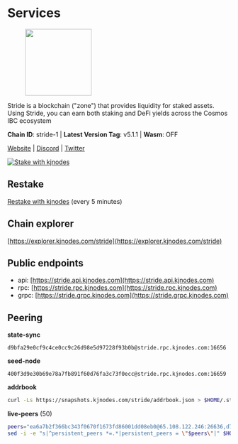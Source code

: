# Services

<figure><img src="https://raw.githubusercontent.com/kj89/testnet_manuals/main/pingpub/logos/stride.png" width="150" alt=""><figcaption></figcaption></figure>

Stride is a blockchain ("zone") that provides liquidity for staked assets.  Using Stride, you can earn both staking and DeFi yields across the Cosmos IBC ecosystem

**Chain ID**: stride-1 | **Latest Version Tag**: v5.1.1 | **Wasm**: OFF

[Website](https://stride.zone) | [Discord](https://discord.gg/mzQZ8dAE7u) | [Twitter](https://twitter.com/stride_zone)

[![Stake with kjnodes](https://i.ibb.co/cr44Q8j/button-stake-with-kjnodes.png)](https://restake.app/stride/stridevaloper1j8gkhtllnp252l6g6zwzea30e7pvzqttr9768n)

## Restake

[Restake with kjnodes](https://restake.app/stride/stridevaloper1j8gkhtllnp252l6g6zwzea30e7pvzqttr9768n) (every 5 minutes)
## Chain explorer
[https://explorer.kjnodes.com/stride](https://explorer.kjnodes.com/stride)

## Public endpoints

* api: [https://stride.api.kjnodes.com](https://stride.api.kjnodes.com)
* rpc: [https://stride.rpc.kjnodes.com](https://stride.rpc.kjnodes.com)
* grpc: [https://stride.grpc.kjnodes.com](https://stride.grpc.kjnodes.com)

## Peering

**state-sync**

```text
d9bfa29e0cf9c4ce0cc9c26d98e5d97228f93b0b@stride.rpc.kjnodes.com:16656
```

**seed-node**

```text
400f3d9e30b69e78a7fb891f60d76fa3c73f0ecc@stride.rpc.kjnodes.com:16659
```

**addrbook**
```bash
curl -Ls https://snapshots.kjnodes.com/stride/addrbook.json > $HOME/.stride/config/addrbook.json
```

**live-peers** (50)
```bash
peers="ea6a7b2f366bc343f0670f1673fd86001dd08eb0@65.108.122.246:26636,d77e7918b9f9e21ee60a8e03075ca3e5f7353912@162.55.4.253:26656,d9bfa29e0cf9c4ce0cc9c26d98e5d97228f93b0b@65.109.88.38:16656,5093547fdf0430143ac66b4ee55d80e6542a6c10@217.174.247.163:26656,6cceba286b498d4a1931f85e35ea0fa433373057@78.47.208.99:26656,4e1c2471efb89239fb04a4b75f9f87177fd91d00@95.217.151.243:26656,f8e2f80a8c58e6f53cc4940f5f1eac55c9067480@35.247.153.164:26656,e1b058e5cfa2b836ddaa496b10911da62dcf182e@138.201.8.248:26656,e726816f42831689eab9378d5d577f1d06d25716@176.9.188.21:26656,d1008e1bfa6b0d1b317c69c08a80ced4a5b096bc@65.108.202.143:26656,04b797b5a56fb939a97a3c7d9c3230d09b85e8d7@93.189.30.118:26656,05eec003db41d7ff47a317ef59f83e31bdca23c3@78.107.234.44:26656,1ec2a654e00e22279ee50f13f074f2bce7218681@15.235.114.194:10156,8fff37214fb0ef622f1c09dccb22d6321e004c3e@109.123.242.163:50056,233e06cfa51d53e186afe032e848f5c9f5cd4a01@83.171.248.3:26656,d056dcd5ac8dddb23e2962a5ade6ee51f9bfd785@162.19.89.8:10456,463b1dc6903455575079572fb23407be586f2a4b@185.16.39.37:26656,fb24bc1de8c563e822897fba89bf150c602f3123@198.244.178.213:26656,adb43211d022eae2a0c2bcfb5bfd5e19195320c1@65.108.137.38:26656,2254e6968e5c7ebc98ef5b79b388502fa44e10e1@5.161.134.44:26656,a3f95b0b15c31a68a7535f6068c4e14b95e90dcf@65.109.92.240:21016,64be41ff925b32a81cfb13a81fd4847aef2524aa@34.66.206.221:26656,6856de6f0c70a850db2b58deb43d568fced4a524@35.208.80.214:26656,15bc324fbf6ed5347d9a6450bb73f7251c3f2b95@167.235.107.42:27012,0cfae6252c8d52a6d8103139b2f524af4bf9a4f0@104.197.4.37:26656,f5e00226bf8a3854ba06e9b2f2e9b9ac0ecc8414@146.59.52.39:24095,0dfe60f0c62711a5ab13387cf1cc87e78b272336@167.235.219.99:27005,20f56a68a04eedc764b7e1b87b7032a50b9d4fe9@51.81.155.97:10456,df3f533e6b9776c11f08da804edcb810cbdd2080@65.108.234.23:12256,befab97d41e02ea4e759eda3de9e30e77b95b55b@34.68.196.138:26656,9ee75491e354965d8bfd8434aa093f8613bc1dce@65.108.238.103:12256,f452fbafd9c5dd0ce7c0ecd6bf2ba413aedb88aa@65.108.229.244:36656,718ce477a62a14efe61571bd836fd3db9e43e6c1@38.105.232.61:26656,f602040562935873815a5ac23cb1ac7dd8821b76@176.9.22.117:26656,8ade90b45b991088c92e8583e8bc93589d6cd81e@84.244.95.247:26656,44e797771bff124693e63a8ec331d42873cf2ae2@95.217.202.49:35656,022fd83f945fe03f9155fced534c90b5ce8db979@65.109.23.238:36656,cc35475fe1f7c345af0ea8a692f3b4b41c8f12a2@116.202.36.240:10156,a757fc9ea95a7f643d392ec9fdaa31cbf06e76d9@195.3.221.21:12256,5383a21cf2d5e513aea2c3e430133f31aa2e5d00@138.201.32.103:26656,b212d5740b2e11e54f56b072dc13b6134650cfb5@164.152.160.97:26656,da56a252a1ed282f33f9171b18e41390528dbcbd@135.181.44.20:27013,a77173bc4f4171fec0ac56b37c18e0ba6e5f80a4@65.108.226.44:31656,18704d8ffb35d412adb3fb8eea62c894cf175e75@86.48.26.130:26656,8d7d0f32d53467c4d5e8871faf4ec58ea970fed2@157.90.179.182:26456,d36ac7580cc8907a00b0add8c3b047caea6df4ed@107.155.67.202:26636,d95477fd745d8a5e4b3d9052149d28a5dc447a88@35.206.158.54:26656,f5732d5a406bdbbf08acad017c0993c0aa8ebe70@34.145.16.183:26656,cd680cc992983e5c8244b5529034a2e362e7a6d3@93.159.134.157:26656,a7b4cf6f65138ba61518c2c45402da32dc8e28b7@88.99.164.158:21016"
sed -i -e "s|^persistent_peers *=.*|persistent_peers = \"$peers\"|" $HOME/.stride/config/config.toml
```
